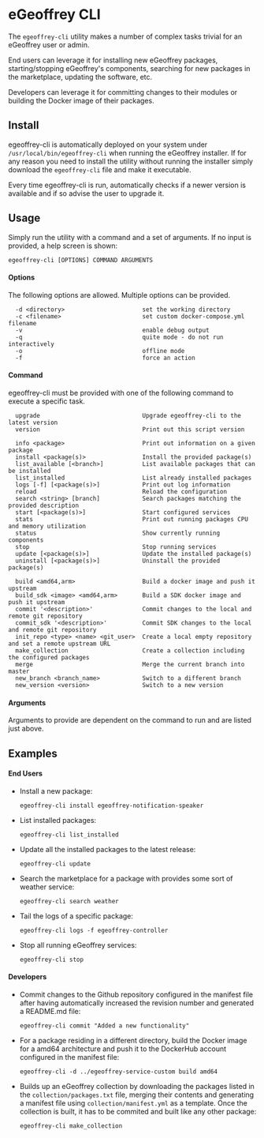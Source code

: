 # eGeoffrey CLI

The `egeoffrey-cli` utility makes a number of complex tasks trivial for an eGeoffrey user or admin. 

End users can leverage it for installing new eGeoffrey packages, starting/stopping eGeoffrey's components, searching for new packages in the marketplace, updating the software, etc.

Developers can leverage it for committing changes to their modules or building the Docker image of their packages.

## Install

egeoffrey-cli is automatically deployed on your system under `/usr/local/bin/egeoffrey-cli` when running the eGeoffrey installer. If for any reason you need to install the utility without running the installer simply download the `egeoffrey-cli` file and make it executable.

Every time egeoffrey-cli is run, automatically checks if a newer version is available and if so advise the user to upgrade it.

## Usage

Simply run the utility with a command and a set of arguments. If no input is provided, a help screen is shown:

```
egeoffrey-cli [OPTIONS] COMMAND ARGUMENTS
```

#### Options

The following options are allowed. Multiple options can be provided.

```
  -d <directory>                      set the working directory
  -c <filename>                       set custom docker-compose.yml filename
  -v                                  enable debug output
  -q                                  quite mode - do not run interactively
  -o                                  offline mode
  -f                                  force an action
```

#### Command

egeoffrey-cli must be provided with one of the following command to execute a specific task.

```
  upgrade                             Upgrade egeoffrey-cli to the latest version
  version                             Print out this script version
```

```  
  info <package>                      Print out information on a given package
  install <package(s)>                Install the provided package(s)
  list_available [<branch>]           List available packages that can be installed
  list_installed                      List already installed packages
  logs [-f] [<package(s)>]            Print out log information
  reload                              Reload the configuration
  search <string> [branch]            Search packages matching the provided description
  start [<package(s)>]                Start configured services
  stats                               Print out running packages CPU and memory utilization
  status                              Show currently running components
  stop                                Stop running services
  update [<package(s)>]               Update the installed package(s)
  uninstall [<package(s)>]            Uninstall the provided package(s)
```  

```  
  build <amd64,arm>                   Build a docker image and push it upstream
  build_sdk <image> <amd64,arm>       Build a SDK docker image and push it upstream
  commit '<description>'              Commit changes to the local and remote git repository
  commit_sdk '<description>'          Commit SDK changes to the local and remote git repository
  init_repo <type> <name> <git_user>  Create a local empty repository and set a remote upstream URL
  make_collection                     Create a collection including the configured packages
  merge                               Merge the current branch into master
  new_branch <branch_name>            Switch to a different branch
  new_version <version>               Switch to a new version
```  

#### Arguments

Arguments to provide are dependent on the command to run and are listed just above.

## Examples 

#### End Users

- Install a new package:

  `egeoffrey-cli install egeoffrey-notification-speaker`

- List installed packages:

  `egeoffrey-cli list_installed`

- Update all the installed packages to the latest release:

  `egeoffrey-cli update`

- Search the marketplace for a package with provides some sort of weather service:

  `egeoffrey-cli search weather`
  
- Tail the logs of a specific package:

  `egeoffrey-cli logs -f egeoffrey-controller`
  
- Stop all running eGeoffrey services:

  `egeoffrey-cli stop`
  
#### Developers

- Commit changes to the Github repository configured in the manifest file after having automatically increased the revision number and generated a README.md file:

  `egeoffrey-cli commit "Added a new functionality"`
  
- For a package residing in a different directory, build the Docker image for a amd64 architecture and push it to the DockerHub account configured in the manifest file:

  `egeoffrey-cli -d ../egeoffrey-service-custom build amd64`
  
- Builds up an eGeoffrey collection by downloading the packages listed in the `collection/packages.txt` file, merging their contents and generating a manifest file using `collection/manifest.yml` as a template. Once the collection is built, it has to be commited and built like any other package:

  `egeoffrey-cli make_collection`